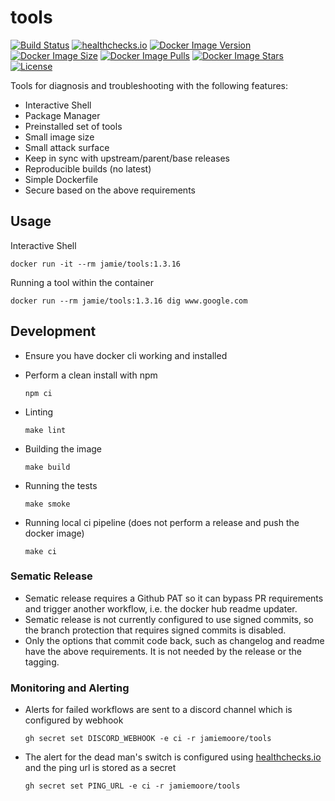 # tools

[![Build Status](https://github.com/jamiemoore/tools/workflows/ci/badge.svg)](https://github.com/jamiemoore/tools/actions/workflows/ci.yml)
[![healthchecks.io](https://healthchecks.io/badge/27bf2f53-c0ef-4517-86df-6b10f21c732e/CpsP3JLr-2.svg)](https://healthchecks.io/)
[![Docker Image Version](https://img.shields.io/docker/v/jamie/tools)](https://hub.docker.com/r/jamie/tools)
[![Docker Image Size](https://img.shields.io/docker/image-size/jamie/tools)](https://hub.docker.com/r/jamie/tools)
[![Docker Image Pulls](https://img.shields.io/docker/pulls/jamie/tools)](https://hub.docker.com/r/jamie/tools)
[![Docker Image Stars](https://img.shields.io/docker/stars/jamie/tools)](https://hub.docker.com/r/jamie/tools)
[![License](https://img.shields.io/github/license/jamiemoore/tools)](https://opensource.org/licenses/MIT)

Tools for diagnosis and troubleshooting with the following features:

- Interactive Shell
- Package Manager
- Preinstalled set of tools
- Small image size
- Small attack surface
- Keep in sync with upstream/parent/base releases
- Reproducible builds (no latest)
- Simple Dockerfile
- Secure based on the above requirements

## Usage

Interactive Shell

```
docker run -it --rm jamie/tools:1.3.16
```

Running a tool within the container

```
docker run --rm jamie/tools:1.3.16 dig www.google.com
```

## Development

* Ensure you have docker cli working and installed

* Perform a clean install with npm

  ```
  npm ci
  ```

- Linting

  ```
  make lint
  ```

- Building the image

  ```
  make build
  ```

- Running the tests

  ```
  make smoke
  ```

- Running local ci pipeline (does not perform a release and push the docker image)

  ```
  make ci
  ```

### Sematic Release

- Sematic release requires a Github PAT so it can bypass PR requirements and trigger another workflow, i.e. the docker hub readme updater.
- Sematic release is not currently configured to use signed commits, so the branch protection that requires signed commits is disabled.
- Only the options that commit code back, such as changelog and readme have the above requirements. It is not needed by the release or the tagging.

### Monitoring and Alerting

- Alerts for failed workflows are sent to a discord channel which is configured by webhook

  ```
  gh secret set DISCORD_WEBHOOK -e ci -r jamiemoore/tools
  ```

- The alert for the dead man's switch is configured using [healthchecks.io](https://healthchecks.io/) and the ping url is stored as a secret

  ```
  gh secret set PING_URL -e ci -r jamiemoore/tools
  ```
